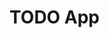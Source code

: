 <h1>TODO App</h1>
<img src="https://res.cloudinary.com/dz209s6jk/image/upload/q_auto:good,w_900/Challenges/llcq9eiv3ney5tkxgdtu.jpg" alt='' />
